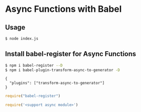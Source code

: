 # Async Functions with Babel

## Usage

```bash
$ node index.js
```

## Install babel-register for Async Functions

```bash
$ npm i babel-register --D
$ npm i babel-plugin-transform-async-to-generator -D
```

```.babelrc
{
  "plugins": ["transform-async-to-generator"]
}
```

```js
require("babel-register")

require('<support async module>')
```
